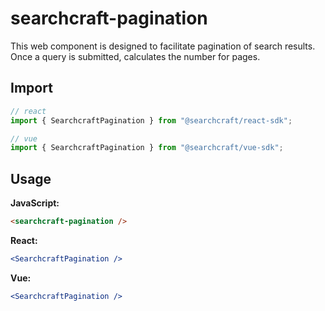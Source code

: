 # searchcraft-pagination

This web component is designed to facilitate pagination of search results. Once a query is submitted, calculates the number for pages.

## Import

```jsx
// react
import { SearchcraftPagination } from "@searchcraft/react-sdk";

// vue
import { SearchcraftPagination } from "@searchcraft/vue-sdk";
```


## Usage

**JavaScript:**

```html
<searchcraft-pagination />
```


**React:**

```jsx
<SearchcraftPagination />
```


**Vue:**

```jsx
<SearchcraftPagination />
```

